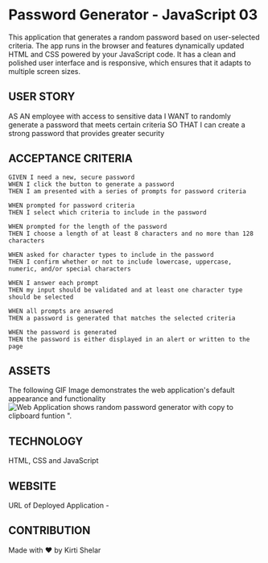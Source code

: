# Password Generator - JavaScript 03

This application that generates a random password based on user-selected criteria. The app runs in the browser and features dynamically updated HTML and CSS powered by your JavaScript code. It has a clean and polished user interface and is responsive, which ensures that it adapts to multiple screen sizes.

## USER STORY

AS AN employee with access to sensitive data
I WANT to randomly generate a password that meets certain criteria
SO THAT I can create a strong password that provides greater security

## ACCEPTANCE CRITERIA

```
GIVEN I need a new, secure password
WHEN I click the button to generate a password
THEN I am presented with a series of prompts for password criteria

WHEN prompted for password criteria
THEN I select which criteria to include in the password

WHEN prompted for the length of the password
THEN I choose a length of at least 8 characters and no more than 128 characters

WHEN asked for character types to include in the password
THEN I confirm whether or not to include lowercase, uppercase, numeric, and/or special characters

WHEN I answer each prompt
THEN my input should be validated and at least one character type should be selected

WHEN all prompts are answered
THEN a password is generated that matches the selected criteria

WHEN the password is generated
THEN the password is either displayed in an alert or written to the page

```

## ASSETS

The following GIF Image demonstrates the web application's default appearance and functionality
![Web Application shows random password generator with copy to clipboard funtion ".](./assets/images/password_generator.gif)

## TECHNOLOGY

HTML, CSS and JavaScript

## WEBSITE

URL of Deployed Application -

## CONTRIBUTION

Made with ❤️ by Kirti Shelar
